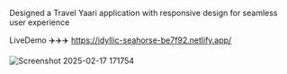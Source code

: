 Designed a Travel Yaari application with responsive design for seamless user experience

LiveDemo  ✈️✈️✈️ https://idyllic-seahorse-be7f92.netlify.app/

![Screenshot 2025-02-17 171754](https://github.com/user-attachments/assets/294de45b-eb16-4c23-8ef6-bf70f6c519a3)


